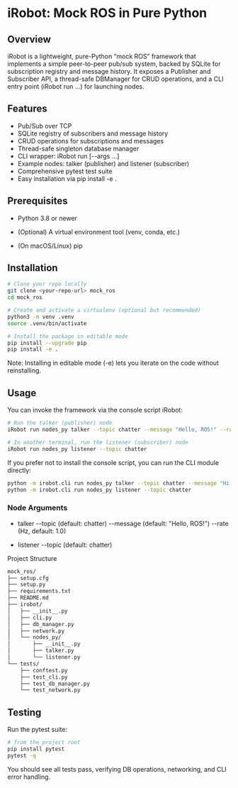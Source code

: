 # iRobot: Mock ROS in Pure Python

## Overview
iRobot is a lightweight, pure-Python “mock ROS” framework that implements a simple peer-to-peer pub/sub system, backed by SQLite for subscription registry and message history. It exposes a Publisher and Subscriber API, a thread-safe DBManager for CRUD operations, and a CLI entry point (iRobot run …) for launching nodes.

## Features
- Pub/Sub over TCP
- SQLite registry of subscribers and message history
- CRUD operations for subscriptions and messages
- Thread-safe singleton database manager
- CLI wrapper: iRobot run <module> <node> [--args …]
- Example nodes: talker (publisher) and listener (subscriber)
- Comprehensive pytest test suite
- Easy installation via pip install -e .

## Prerequisites
- Python 3.8 or newer

- (Optional) A virtual environment tool (venv, conda, etc.)

- (On macOS/Linux) pip

## Installation
```bash
# Clone your repo locally
git clone <your-repo-url> mock_ros
cd mock_ros

# Create and activate a virtualenv (optional but recommended)
python3 -m venv .venv
source .venv/bin/activate

# Install the package in editable mode
pip install --upgrade pip
pip install -e .
```
Note: Installing in editable mode (-e) lets you iterate on the code without reinstalling.

## Usage
You can invoke the framework via the console script iRobot:

```bash
# Run the talker (publisher) node
iRobot run nodes_py talker --topic chatter --message "Hello, ROS!" --rate 2.0

# In another terminal, run the listener (subscriber) node
iRobot run nodes_py listener --topic chatter
```
If you prefer not to install the console script, you can run the CLI module directly:

```bash
python -m irobot.cli run nodes_py talker --topic chatter --message "Hi there" --rate 1.0
python -m irobot.cli run nodes_py listener --topic chatter
```
### Node Arguments
- talker
--topic (default: chatter)
--message (default: "Hello, ROS!")
--rate (Hz, default: 1.0)

- listener
--topic (default: chatter)

Project Structure
```markdown
mock_ros/
├── setup.cfg
├── setup.py
├── requirements.txt
├── README.md
├── irobot/
│   ├── __init__.py
│   ├── cli.py
│   ├── db_manager.py
│   ├── network.py
│   └── nodes_py/
│       ├── __init__.py
│       ├── talker.py
│       └── listener.py
└── tests/
    ├── conftest.py
    ├── test_cli.py
    ├── test_db_manager.py
    └── test_network.py
```
## Testing
Run the pytest suite:

```bash
# from the project root
pip install pytest
pytest -q
```
You should see all tests pass, verifying DB operations, networking, and CLI error handling.

